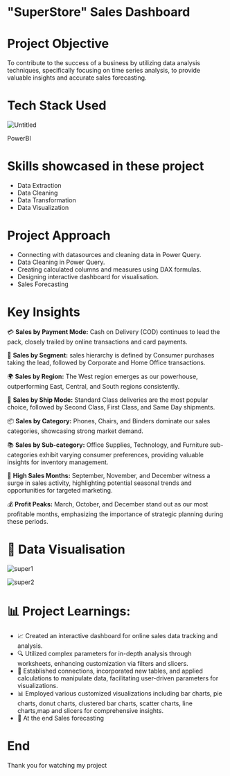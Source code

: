 #  "SuperStore" Sales Dashboard

#  Project Objective 

To contribute to the success of a business by utilizing data analysis techniques, specifically focusing on time series analysis, to provide valuable insights and accurate sales forecasting.

# Tech Stack Used

![Untitled](https://github.com/harshitgahlaut/Madhav_E_Commerce_Sales_Dashboard_PowerBI/assets/142779836/cebb1251-93c5-46b3-8d9c-4957e1d844cf)

PowerBI

# Skills showcased in these project

- Data Extraction
- Data Cleaning
- Data Transformation
- Data Visualization


#  Project Approach

- Connecting with datasources and cleaning data in Power Query.
- Data Cleaning in Power Query.
- Creating calculated columns and measures using DAX formulas.
- Designing interactive dashboard for visualisation.
- Sales Forecasting

# Key Insights

💳 **Sales by Payment Mode:** Cash on Delivery (COD) continues to lead the pack, closely trailed by online transactions and card payments.

🏢 **Sales by Segment:** sales hierarchy is defined by Consumer purchases taking the lead, followed by Corporate and Home Office transactions.

🌍 **Sales by Region:** The West region emerges as our powerhouse, outperforming East, Central, and South regions consistently.

🚚 **Sales by Ship Mode:** Standard Class deliveries are the most popular choice, followed by Second Class, First Class, and Same Day shipments.

📦 **Sales by Category:** Phones, Chairs, and Binders dominate our sales categories, showcasing strong market demand.

📚 **Sales by Sub-category:** Office Supplies, Technology, and Furniture sub-categories exhibit varying consumer preferences, providing valuable insights for inventory management.

📆 **High Sales Months:** September, November, and December witness a surge in sales activity, highlighting potential seasonal trends and opportunities for targeted marketing.

💰 **Profit Peaks:** March, October, and December stand out as our most profitable months, emphasizing the importance of strategic planning during these periods.

# 📸 Data Visualisation

![super1](https://github.com/harshitgahlaut/SuperStore_Sales_Dashboard_PowerBI/assets/142779836/1e33a282-7e92-4fe4-9b21-b71ab1bf7f3d)

![super2](https://github.com/harshitgahlaut/SuperStore_Sales_Dashboard_PowerBI/assets/142779836/9bec9761-6b89-4772-ba61-40ad5180346f)

# 📊 **Project Learnings:**
- 📈 Created an interactive dashboard for online sales data tracking and analysis.
- 🔍 Utilized complex parameters for in-depth analysis through worksheets, enhancing customization via filters and slicers.
- 🔄 Established connections, incorporated new tables, and applied calculations to manipulate data, facilitating user-driven parameters for visualizations.
- 📊 Employed various customized visualizations including bar charts, pie charts, donut charts, clustered bar charts, scatter charts, line charts,map and slicers for comprehensive insights.
- 🎯 At the end Sales forecasting

# End
Thank you for watching my project



